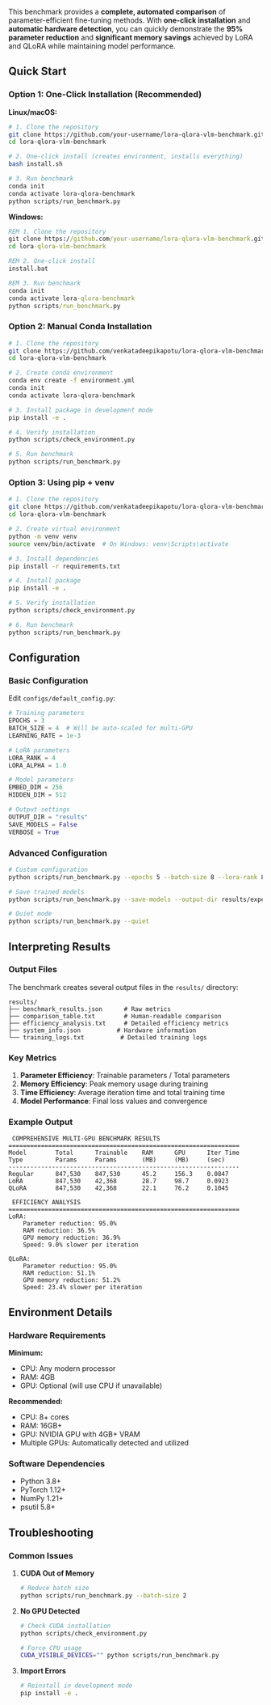 This benchmark provides a **complete, automated comparison** of parameter-efficient fine-tuning methods. With **one-click installation** and **automatic hardware detection**, you can quickly demonstrate the **95% parameter reduction** and **significant memory savings** achieved by LoRA and QLoRA while maintaining model performance.

##  Quick Start

### Option 1: One-Click Installation (Recommended)

**Linux/macOS:**
```bash
# 1. Clone the repository
git clone https://github.com/your-username/lora-qlora-vlm-benchmark.git
cd lora-qlora-vlm-benchmark

# 2. One-click install (creates environment, installs everything)
bash install.sh

# 3. Run benchmark
conda init
conda activate lora-qlora-benchmark
python scripts/run_benchmark.py
```

**Windows:**
```cmd
REM 1. Clone the repository
git clone https://github.com/your-username/lora-qlora-vlm-benchmark.git
cd lora-qlora-vlm-benchmark

REM 2. One-click install
install.bat

REM 3. Run benchmark
conda init
conda activate lora-qlora-benchmark
python scripts/run_benchmark.py
```

### Option 2: Manual Conda Installation

```bash
# 1. Clone the repository
git clone https://github.com/venkatadeepikapotu/lora-qlora-vlm-benchmark.git
cd lora-qlora-vlm-benchmark

# 2. Create conda environment
conda env create -f environment.yml
conda init
conda activate lora-qlora-benchmark

# 3. Install package in development mode
pip install -e .

# 4. Verify installation
python scripts/check_environment.py

# 5. Run benchmark
python scripts/run_benchmark.py
```

### Option 3: Using pip + venv

```bash
# 1. Clone the repository
git clone https://github.com/venkatadeepikapotu/lora-qlora-vlm-benchmark.git
cd lora-qlora-vlm-benchmark

# 2. Create virtual environment
python -m venv venv
source venv/bin/activate  # On Windows: venv\Scripts\activate

# 3. Install dependencies
pip install -r requirements.txt

# 4. Install package
pip install -e .

# 5. Verify installation
python scripts/check_environment.py

# 6. Run benchmark
python scripts/run_benchmark.py
```

##  Configuration

### Basic Configuration

Edit `configs/default_config.py`:

```python
# Training parameters
EPOCHS = 3
BATCH_SIZE = 4  # Will be auto-scaled for multi-GPU
LEARNING_RATE = 1e-3

# LoRA parameters
LORA_RANK = 4
LORA_ALPHA = 1.0

# Model parameters
EMBED_DIM = 256
HIDDEN_DIM = 512

# Output settings
OUTPUT_DIR = "results"
SAVE_MODELS = False
VERBOSE = True
```

### Advanced Configuration

```bash
# Custom configuration
python scripts/run_benchmark.py --epochs 5 --batch-size 8 --lora-rank 8

# Save trained models
python scripts/run_benchmark.py --save-models --output-dir results/experiment_1

# Quiet mode
python scripts/run_benchmark.py --quiet
```

##  Interpreting Results

### Output Files

The benchmark creates several output files in the `results/` directory:

```
results/
├── benchmark_results.json      # Raw metrics
├── comparison_table.txt        # Human-readable comparison
├── efficiency_analysis.txt     # Detailed efficiency metrics
├── system_info.json          # Hardware information
└── training_logs.txt          # Detailed training logs
```

### Key Metrics

1. **Parameter Efficiency**: Trainable parameters / Total parameters
2. **Memory Efficiency**: Peak memory usage during training
3. **Time Efficiency**: Average iteration time and total training time
4. **Model Performance**: Final loss values and convergence

### Example Output

```
 COMPREHENSIVE MULTI-GPU BENCHMARK RESULTS
================================================================
Model        Total      Trainable    RAM      GPU      Iter Time    
Type         Params     Params       (MB)     (MB)     (sec)        
----------------------------------------------------------------
Regular      847,530    847,530      45.2     156.3    0.0847       
LoRA         847,530    42,368       28.7     98.7     0.0923       
QLoRA        847,530    42,368       22.1     76.2     0.1045       

 EFFICIENCY ANALYSIS
================================================================
LoRA:
    Parameter reduction: 95.0%
    RAM reduction: 36.5%
    GPU memory reduction: 36.9%
    Speed: 9.0% slower per iteration

QLoRA:
    Parameter reduction: 95.0%
    RAM reduction: 51.1%
    GPU memory reduction: 51.2%
    Speed: 23.4% slower per iteration
```

##  Environment Details

### Hardware Requirements

**Minimum:**
- CPU: Any modern processor
- RAM: 4GB
- GPU: Optional (will use CPU if unavailable)

**Recommended:**
- CPU: 8+ cores
- RAM: 16GB+
- GPU: NVIDIA GPU with 4GB+ VRAM
- Multiple GPUs: Automatically detected and utilized

### Software Dependencies

- Python 3.8+
- PyTorch 1.12+
- NumPy 1.21+
- psutil 5.8+


##  Troubleshooting

### Common Issues

1. **CUDA Out of Memory**
   ```bash
   # Reduce batch size
   python scripts/run_benchmark.py --batch-size 2
   ```

2. **No GPU Detected**
   ```bash
   # Check CUDA installation
   python scripts/check_environment.py
   
   # Force CPU usage
   CUDA_VISIBLE_DEVICES="" python scripts/run_benchmark.py
   ```

3. **Import Errors**
   ```bash
   # Reinstall in development mode
   pip install -e .
   ```

